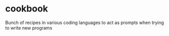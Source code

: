 # cookbook
Bunch of recipes in various coding languages to act as prompts when trying to write new programs
